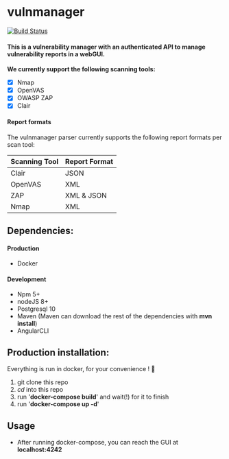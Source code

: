 # vulnmanager

[![Build Status](https://travis-ci.org/xebia-research/vulnmanager.svg?branch=develop)](https://travis-ci.org/xebia-research/vulnmanager)

#### This is a vulnerability manager with an authenticated API to manage vulnerability reports in a webGUI.

__We currently support the following scanning tools:__ 
 * [x] Nmap
 * [x] OpenVAS
 * [x] OWASP ZAP
 * [x] Clair
 
#### Report formats 
The vulnmanager parser currently supports the following report formats per scan tool:

 | Scanning Tool | Report Format | 
 | ------------- | ------------- |
 | Clair | JSON |
 | OpenVAS | XML |
 | ZAP | XML & JSON |
 | Nmap | XML |


## Dependencies:
 #### Production
 * Docker

#### Development
 * Npm 5+
 * nodeJS 8+
 * Postgresql 10
 * Maven (Maven can download the rest of the dependencies with __mvn install__)
 * AngularCLI
 
## Production installation:
Everything is run in docker, for your convenience ! :whale:

1. git clone this repo
2. _cd_ into this repo
3. run '__docker-compose build__' and wait(!) for it to finish
4. run '__docker-compose up -d__'

## Usage

- After running docker-compose, you can reach the GUI at __localhost:4242__
